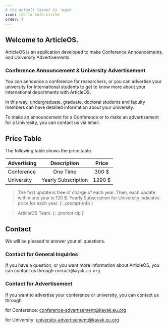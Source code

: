 ```yaml
---
# the default layout is 'page'
icon: fas fa-info-circle
order: 4
---
```


## Welcome to ArticleOS. 

ArticleOS is an application developed to make Conference Announcements, and University Advertisements.

### Conference Announcement & University Advertisement

You can announce a conference for researchers, or you can advertise your university for international students to get to know more about your international departments with ArticleOS.

In this way, undergraduate, graduate, doctoral students and faculty members can have detailed information about your university.

To make an announcement for a Conference or to make an advertisement for a Univresity, you can contact us via email.

## Price Table

The following table shows the price table.

| Advertising         | Description                       | Price        |
|---------------------|:---------------------------------:|:------------:|
| Conference          | One Time                          |   300 $      |
| University          | Yearly Subscription               |  1290 $      |

<!-- markdownlint-disable-next-line -->
>  The first update is free of charge of each year. Then, each update within one year is 120 $.
>  Yearly Subscription for University indicates price for each year.
{: .prompt-info }

> ArticleOS Team.
{: .prompt-tip }

## Contact

We will be pleased to answer your all questions.

### Contact for General Inquiries

If you have a question, or you want more information about ArticleOS, you can contact us through `contact@kayak.eu.org`

### Contact for Advertisement

If you want to advertise your conference or university, you can contact us through

for Conference: conference-advertisement@kayak.eu.org

for University: university-advertisement@kayak.eu.org
